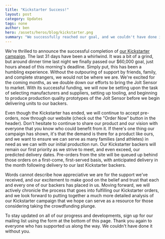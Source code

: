 ```yaml
---
title: "Kickstarter Success!"
layout: post
category: Updates
tags: none
author: ben
hero: /assets/heros/blog/kickstarter.png
summary: "We successfully reached our goal, and we couldn't have done it without your help. Now the hard work begins, and we couldn't be more excited."
---
```


We're thrilled to announce the successful completion of [our Kickstarter campaign](https://www.kickstarter.com/projects/2098685356/jolt-sensor-better-concussion-detection-for-youth). The last 31 days have been a whirlwind. It was a bit of a grind, but around dinner time last night we finally passed our $60,000 goal, just hours ahead of this morning's deadline. Simply put, this has been a humbling experience. Without the outpouring of support by friends, family, and complete strangers, we would not be where we are. We're excited for the coming months, as we double down our efforts to bring the Jolt Sensor to market. With its successful funding, we will now be setting upon the task of selecting manufacturers and suppliers, setting up tooling, and beginning to produce production quality prototypes of the Jolt Sensor before we begin delivering units to our backers.

Even though the Kickstarter has ended, we will continue to accept pre-orders, now through our website (check out the "Order Now" button in the header). Don't hesitate to continue to share our product and our vision with everyone that you know who could benefit from it. If there's one thing our campaign has shown, it's that the demand is there for a product like ours, and we want to ensure we can serve as many families (and athletes) in need as we can with our initial production run. Our Kickstarter backers will remain our first priority as we strive to meet, and even exceed, our predicted delivery dates. Pre-orders from the site will be queued up behind those orders on a first-come, first-served basis, with anticipated delivery in the month following delivery to our last Kickstarter backers.

Words cannot describe how appreciative we are for the support we've received, and our excitement to make good on the belief and trust that each and every one of our backers has placed in us. Moving forward, we will actively chronicle the process that goes into fulfilling our Kickstarter orders, and we look forward to putting together a much more detailed analysis of our Kickstarter campaign that we hope can serve as a resource for those considering taking the crowdfunding plunge.

To stay updated on all of our progress and developments, sign up for our mailing list using the form at the bottom of this page. Thank you again to everyone who has supported us along the way. We couldn't have done it without you.